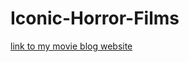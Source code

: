 # Iconic-Horror-Films
[link to my movie blog website](https://andrewmejiabt.github.io/Iconic-Horror-Films/)
